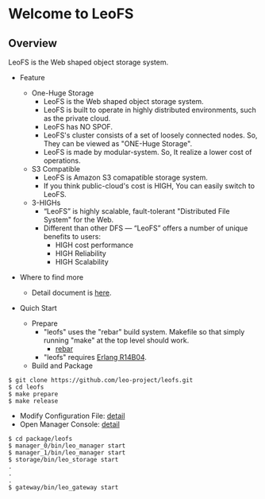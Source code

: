 Welcome to LeoFS
=================

Overview
--------

LeoFS is the Web shaped object storage system.

* Feature
  * One-Huge Storage
    * LeoFS is the Web shaped object storage system.
    * LeoFS is built to operate in highly distributed environments, such as the private cloud.
    * LeoFS has NO SPOF.
    * LeoFS's cluster consists of a set of loosely connected nodes. So, They can be viewed as "ONE-Huge Storage".
    * LeoFS is made by modular-system. So, It realize a lower cost of operations.
  * S3 Compatible
    * LeoFS is Amazon S3 comapatible storage system.
    * If you think public-cloud's cost is HIGH, You can easily switch to LeoFS.
  * 3-HIGHs
    * “LeoFS” is highly scalable, fault-tolerant "Distributed File System" for the Web.
    * Different than other DFS — “LeoFS” offers a number of unique benefits to users:
      * HIGH cost performance
      * HIGH Reliability
      * HIGH Scalability

* Where to find more
  * Detail document is [here](http://www.leofs.org/docs/).

* Quich Start
  * Prepare
    * "leofs" uses the "rebar" build system. Makefile so that simply running "make" at the top level should work.
      * [rebar](https://github.com/basho/rebar)
    * "leofs" requires [Erlang R14B04](http://www.erlang.org/download_release/12).
  * Build and Package

```text
$ git clone https://github.com/leo-project/leofs.git
$ cd leofs
$ make prepare
$ make release
````

  * Modify Configuration File: [detail](http://www.leofs.org/docs/install.html#set-up-leofs-s-system-configuration-only-leofs-manager)
  * Open Manager Console: [detail](http://www.leofs.org/docs/admin_guide.html#system-operation)

```text
$ cd package/leofs
$ manager_0/bin/leo_manager start
$ manager_1/bin/leo_manager start
$ storage/bin/leo_storage start
.
.
.
$ gateway/bin/leo_gateway start
````


